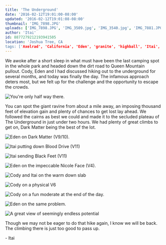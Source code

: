 ```yaml
---
title: 'The Underground'
date: '2016-02-12T19:01:00-08:00'
updated: '2016-02-12T19:01:08-08:00'
thumbnail: 'IMG_7898.JPG'
uploads: ['IMG_7898.JPG', 'IMG_3509.jpg', 'IMG_3540.jpg', 'IMG_7881.JPG', 'IMG_3486.jpg', 'IMG_7892.JPG', 'IMG_7855.JPG', 'IMG_3518.jpg', 'IMG_3529.jpg', 'IMG_3508.jpg']
author: 'Itai'
id: 8877279212193941505
location: 'Joshua Tree, CA
tags: ['Axelrad', 'California', 'Eden', 'granite', 'highball', 'Itai', 'Joshua', 'Tree', 'underground']
---
```


We awoke after a short sleep in what must have been the last camping spot in the whole park and headed down the dirt road to Queen Mountain pullout. Cody, Eden and I had discussed hiking out to the underground for several months, and today was finally the day. The infamous approach deters most, but we felt up for the challenge and the opportunity to escape the crowds.

![You're only half way there.](uploads/IMG_7898.JPG)

You can spot the giant ravine from about a mile away, an imposing thousand feet of elevation gain and plenty of chances to get lost lay ahead. We followed the cairns as best we could and made it to the secluded plateau of The Underground in just under two hours. We had plenty of great climbs to get on, Dark Matter being the best of the lot.

![Eden on Dark Matter (V9/10).](uploads/IMG_3509.jpg)

![Itai putting down Blood Drive (V11)](uploads/IMG_3540.jpg)

![Itai sending Black Feet (V11)](uploads/IMG_7881.JPG)

![Eden on the impeccable Nicole Face (V4).](uploads/IMG_3486.jpg)

![Cody and Itai on the warm down slab](uploads/IMG_7892.JPG)

![Cody on a physical V6](uploads/IMG_7855.JPG)

![Cody on a fun moderate at the end of the day.](uploads/IMG_3518.jpg)

![Eden on the same problem.](uploads/IMG_3529.jpg)

![A great view of seemingly endless potential](uploads/IMG_3508.jpg)

Though we may not be eager to do that hike again, I know we will be back. The climbing there is just too good to pass up.

\- Itai
